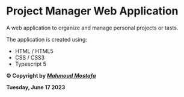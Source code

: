# Project Manager Web Application

A web application to organize and manage personal projects or tasts.

The application is created using:

- HTML / HTML5
- CSS / CSS3
- Typescript 5

**© Copyright by _[Mahmoud Mostafa](https://pph.me/mahmoudmostafa)_**

**Tuesday, June 17 2023**
